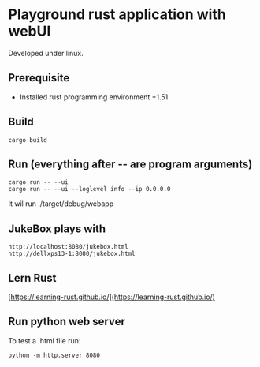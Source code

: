 # Playground rust application with webUI
Developed under linux.

## Prerequisite
- Installed rust programming environment +1.51

## Build

```
cargo build
```

## Run (everything after -- are program arguments)
```
cargo run -- --ui
cargo run -- --ui --loglevel info --ip 0.0.0.0
```
It wil run ./target/debug/webapp

## JukeBox plays with
```
http://localhost:8080/jukebox.html
http://dellxps13-1:8080/jukebox.html
```

## Lern Rust
[https://learning-rust.github.io/](https://learning-rust.github.io/)

## Run python web server

To test a .html file run:
```
python -m http.server 8080
```
